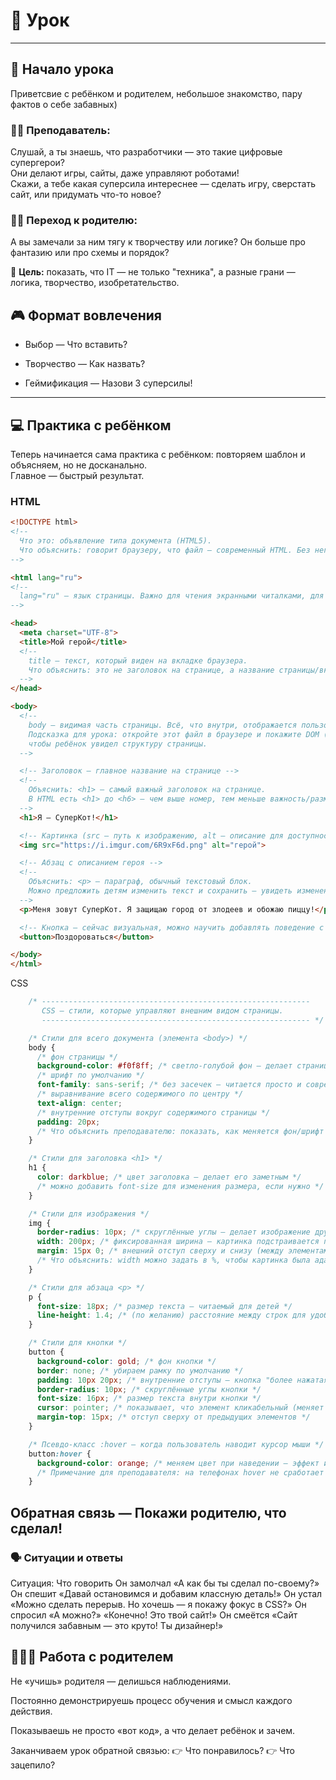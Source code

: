 # 🚀 Урок

---

## 👋 Начало урока
Приветсвие с ребёнком и родителем, небольшое знакомство, пару фактов о себе забавных)

### 🧑‍🏫 Преподаватель:
Слушай, а ты знаешь, что разработчики — это такие цифровые супергерои?  
Они делают игры, сайты, даже управляют роботами!  
Скажи, а тебе какая суперсила интереснее — сделать игру, сверстать сайт, или придумать что-то новое?

### 🧑‍🏫 Переход к родителю:
А вы замечали за ним тягу к творчеству или логике? Он больше про фантазию или про схемы и порядок?

🎯 **Цель:** показать, что IT — не только "техника", а разные грани — логика, творчество, изобретательство.

## 🎮 Формат вовлечения
 - Выбор — Что вставить?

 - Творчество — Как назвать?

 - Геймификация — Назови 3 суперсилы!
---

## 💻 Практика с ребёнком
Теперь начинается сама практика с ребёнком: повторяем шаблон и объясняем, но не досканально.  
Главное — быстрый результат.

### HTML
```html
<!DOCTYPE html>
<!--
  Что это: объявление типа документа (HTML5).
  Что объяснить: говорит браузеру, что файл — современный HTML. Без него браузер может отрисовать страницу в "старом режиме".
-->

<html lang="ru">
<!--
  lang="ru" — язык страницы. Важно для чтения экранными читалками, для поисковиков и для браузера (правильный выбор шрифтов/правописания).
-->

<head>
  <meta charset="UTF-8">
  <title>Мой герой</title>
  <!--
    title — текст, который виден на вкладке браузера.
    Что объяснить: это не заголовок на странице, а название страницы/вкладки.
  -->
</head>

<body>
  <!--
    body — видимая часть страницы. Всё, что внутри, отображается пользователю.
    Подсказка для урока: откройте этот файл в браузере и покажите DOM (инструменты разработчика),
    чтобы ребёнок увидел структуру страницы.
  -->

  <!-- Заголовок — главное название на странице -->
  <!--
    Объяснить: <h1> — самый важный заголовок на странице.
    В HTML есть <h1> до <h6> — чем выше номер, тем меньше важность/размер по умолчанию.
  -->
  <h1>Я — СуперКот!</h1>

  <!-- Картинка (src — путь к изображению, alt — описание для доступности) -->
  <img src="https://i.imgur.com/6R9xF6d.png" alt="герой">

  <!-- Абзац с описанием героя -->
  <!--
    Объяснить: <p> — параграф, обычный текстовый блок.
    Можно предложить детям изменить текст и сохранить — увидеть изменения в браузере после перезагрузки.
  -->
  <p>Меня зовут СуперКот. Я защищаю город от злодеев и обожаю пиццу!</p>

  <!-- Кнопка — сейчас визуальная, можно научить добавлять поведение с помощью JS -->
  <button>Поздороваться</button>

</body>
</html>

```
CSS
```css
    /* ------------------------------------------------------------
       CSS — стили, которые управляют внешним видом страницы.
       ------------------------------------------------------------ */

    /* Стили для всего документа (элемента <body>) */
    body {
      /* фон страницы */
      background-color: #f0f8ff; /* светло-голубой фон — делает страницу мягкой */
      /* шрифт по умолчанию */
      font-family: sans-serif; /* без засечек — читается просто и современно */
      /* выравнивание всего содержимого по центру */
      text-align: center;
      /* внутренние отступы вокруг содержимого страницы */
      padding: 20px;
      /* Что объяснить преподавателю: показать, как меняется фон/шрифт при редактировании */
    }

    /* Стили для заголовка <h1> */
    h1 {
      color: darkblue; /* цвет заголовка — делает его заметным */
      /* можно добавить font-size для изменения размера, если нужно */
    }

    /* Стили для изображения */
    img {
      border-radius: 10px; /* скруглённые углы — делает изображение дружелюбнее */
      width: 200px; /* фиксированная ширина — картинка подстраивается по ширине */
      margin: 15px 0; /* внешний отступ сверху и снизу (между элементами) */
      /* Что объяснить: width можно задать в %, чтобы картинка была адаптивной */
    }

    /* Стили для абзаца <p> */
    p {
      font-size: 18px; /* размер текста — читаемый для детей */
      line-height: 1.4; /* (по желанию) расстояние между строк для удобства чтения */
    }

    /* Стили для кнопки */
    button {
      background-color: gold; /* фон кнопки */
      border: none; /* убираем рамку по умолчанию */
      padding: 10px 20px; /* внутренние отступы — кнопка "более нажатая" */
      border-radius: 10px; /* скруглённые углы кнопки */
      font-size: 16px; /* размер текста внутри кнопки */
      cursor: pointer; /* показывает, что элемент кликабельный (меняет курсор) */
      margin-top: 15px; /* отступ сверху от предыдущих элементов */
    }

    /* Псевдо-класс :hover — когда пользователь наводит курсор мыши */
    button:hover {
      background-color: orange; /* меняем цвет при наведении — эффект интерактивности */
      /* Примечание для преподавателя: на телефонах hover не сработает — показать это детям */
    }
```

## Обратная связь — Покажи родителю, что сделал!

### 🗣 Ситуации и ответы
Ситуация:        	Что говорить
Он замолчал	      «А как бы ты сделал по-своему?»
Он спешит	        «Давай остановимся и добавим классную деталь!»
Он устал	        «Можно сделать перерыв. Но хочешь — я покажу фокус в CSS?»
Он спросил        «А можно?»	«Конечно! Это твой сайт!»
Он смеётся	      «Сайт получился забавным — это круто! Ты дизайнер!»

## 👨‍👩‍👧 Работа с родителем
Не «учишь» родителя — делишься наблюдениями.

Постоянно демонстрируешь процесс обучения и смысл каждого действия.

Показываешь не просто «вот код», а что делает ребёнок и зачем.

Заканчиваем урок обратной связью:
👉 Что понравилось?
👉 Что зацепило?
